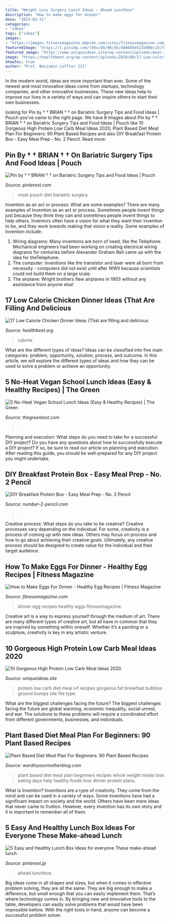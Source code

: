 ```yaml
---
title: "Weight Loss Surgery Lunch Ideas ~ Ahead Lunchbox"
description: "How to make eggs for dinner"
date: "2023-03-11"
categories:
- "ideas"
tags: ["ideas"]
images:
- "https://images.fitnessmagazine.mdpcdn.com/sites/fitnessmagazine.com/files/styles/facebook_og_image/public/1200-feature-egg-dinner-swiss-chard-potato-chive-frittata-1.jpg?itok=3ofA-Qwl"
featuredImage: "https://i.pinimg.com/736x/d4/08/d5/d408d5e521b908c15cfdde249f08a761.jpg"
featured_image: "https://www.uniqueideas.site/wp-content/uploads/meal-ideas-for-high-protein-low-carb-ivf-diet-bubbles-and-bumps.jpg"
image: "https://healthbeet.org/wp-content/uploads/2020/08/17-Low-calorie-chicken-dinner-ideas-that-are-fillingand-delicious.jpg"
ShowToc: true
author: "Prof. Benjamin Leffler III"
---
```



In the modern world, ideas are more important than ever. Some of the newest and most innovative ideas come from startups, technology companies, and other innovative businesses. These new ideas help to improve our lives in a variety of ways and can inspire others to start their own businesses.

	

		
looking for Pin by † † BRIAN † † on Bariatric Surgery Tips and Food Ideas | Pouch you've came to the right page. We have 8 Images about Pin by † † BRIAN † † on Bariatric Surgery Tips and Food Ideas | Pouch like 10 Gorgeous High Protein Low Carb Meal Ideas 2020, Plant Based Diet Meal Plan For Beginners: 90 Plant Based Recipes and also DIY Breakfast Protein Box - Easy Meal Prep - No. 2 Pencil. Read more:
		
    
## Pin By † † BRIAN † † On Bariatric Surgery Tips And Food Ideas | Pouch

<img loading=lazy src="https://i.pinimg.com/736x/d4/08/d5/d408d5e521b908c15cfdde249f08a761.jpg" onerror="this.onerror=null;this.src='https://tse2.mm.bing.net/th?id=OIP.AhpQQHjDtDxF_M7CPikF-AHaSg&amp;pid=15.1';" alt="Pin by † † BRIAN † † on Bariatric Surgery Tips and Food Ideas | Pouch">

_Source: pinterest.com_

>reset pouch diet bariatric surgery. 

	

Invention as an act or process: What are some examples?
There are many examples of Invention as an act or process. Sometimes people invent things just because they think they can and sometimes people invent things to help others. Inventors often have a vision for what they want their invention to be, and they work towards making that vision a reality. Some examples of Invention include: 
1) Wiring diagrams: Many inventions are born of need, like the Telephone. Mechanical engineers had been working on creating electrical wiring diagrams for centuries before Alexander Graham Bell came up with the idea for theTelephone.
2) The computer: Inventions like the transistor and laser were all born from necessity - computers did not exist until after WWII because scientists could not build them on a large scale.
3) The airplane: Wright brothers flew airplanes in 1903 without any assistance from anyone else!

    
## 17 Low Calorie Chicken Dinner Ideas {That Are Filling And Delicious

<img loading=lazy src="https://healthbeet.org/wp-content/uploads/2020/08/17-Low-calorie-chicken-dinner-ideas-that-are-fillingand-delicious.jpg" onerror="this.onerror=null;this.src='https://tse1.mm.bing.net/th?id=OIP.ANVWoyN8q67UCIGH8WM16gHaHa&amp;pid=15.1';" alt="17 Low Calorie Chicken Dinner Ideas {That are filling and delicious">

_Source: healthbeet.org_

>calorie. 

	

What are the different types of ideas?
Ideas can be classified into five main categories: problem, opportunity, solution, process, and outcome. In this article, we will explore the different types of ideas and how they can be used to solve a problem or achieve an opportunity.

    
## 5 No-Heat Vegan School Lunch Ideas (Easy &amp; Healthy Recipes) | The Green

<img loading=lazy src="https://thegreenloot.com/wp-content/uploads/2018/09/vegan-school-lunch-ideas-4-635x1024.jpg" onerror="this.onerror=null;this.src='https://tse3.mm.bing.net/th?id=OIP.ptM3XrAPEQs2UdEutaSeiAHaL8&amp;pid=15.1';" alt="5 No-Heat Vegan School Lunch Ideas (Easy &amp; Healthy Recipes) | The Green">

_Source: thegreenloot.com_

>. 

	

Planning and execution: What steps do you need to take for a successful DIY project?
Do you have any questions about how to successfully execute a DIY project? If so, be sure to read our article on planning and execution. After reading this guide, you should be well-prepared for any DIY project you might undertake.

    
## DIY Breakfast Protein Box - Easy Meal Prep - No. 2 Pencil

<img loading=lazy src="https://www.number-2-pencil.com/wp-content/uploads/2018/01/Easy-Breakfast-Meal-Prep.jpg" onerror="this.onerror=null;this.src='https://tse2.mm.bing.net/th?id=OIP.MwjanOrdjQzUyK6RYt_eGAHaLH&amp;pid=15.1';" alt="DIY Breakfast Protein Box - Easy Meal Prep - No. 2 Pencil">

_Source: number-2-pencil.com_

>. 

	

Creative process: What steps do you take to be creative?
Creative processes vary depending on the individual. For some, creativity is a process of coming up with new ideas. Others may focus on process and how to go about achieving their creative goals. Ultimately, any creative process should be designed to create value for the individual and their target audience.

    
## How To Make Eggs For Dinner - Healthy Egg Recipes | Fitness Magazine

<img loading=lazy src="https://images.fitnessmagazine.mdpcdn.com/sites/fitnessmagazine.com/files/styles/facebook_og_image/public/1200-feature-egg-dinner-swiss-chard-potato-chive-frittata-1.jpg?itok=3ofA-Qwl" onerror="this.onerror=null;this.src='https://tse4.mm.bing.net/th?id=OIP.IWNQ7nypUyER-TzEkqsedAHaD4&amp;pid=15.1';" alt="How to Make Eggs For Dinner - Healthy Egg Recipes | Fitness Magazine">

_Source: fitnessmagazine.com_

>dinner egg recipes healthy eggs fitnessmagazine. 

	

Creative art is a way to express yourself through the medium of art. There are many different types of creative art, but all have in common that they are inspired by something within oneself. Whether it’s a painting or a sculpture, creativity is key in any artistic venture.

    
## 10 Gorgeous High Protein Low Carb Meal Ideas 2020

<img loading=lazy src="https://www.uniqueideas.site/wp-content/uploads/meal-ideas-for-high-protein-low-carb-ivf-diet-bubbles-and-bumps.jpg" onerror="this.onerror=null;this.src='https://tse2.mm.bing.net/th?id=OIP.719pEzNyDHK1dJq3DE8zywHaGj&amp;pid=15.1';" alt="10 Gorgeous High Protein Low Carb Meal Ideas 2020">

_Source: uniqueideas.site_

>protein low carb diet meal ivf recipes gorgeous fat breakfast bubbles ground bumps site file type. 

	

What are the biggest challenges facing the future?
The biggest challenges facing the future are global warming, economic inequality, social unrest, and war. The solutions to these problems will require a coordinated effort from different governments, businesses, and individuals.

    
## Plant Based Diet Meal Plan For Beginners: 90 Plant Based Recipes

<img loading=lazy src="https://wordtoyourmotherblog.com/wp-content/uploads/2018/07/PlantBasedDietMealPlanBeginnersWeightLossWordToYourMotherBlog.png" onerror="this.onerror=null;this.src='https://tse1.mm.bing.net/th?id=OIP.-Mo8mVKWukQDDLPbQuDfSAHaLG&amp;pid=15.1';" alt="Plant Based Diet Meal Plan For Beginners: 90 Plant Based Recipes">

_Source: wordtoyourmotherblog.com_

>plant based diet meal plan beginners recipes whole weight meals lose eating days help healthy foods loss dinner protein plans. 

	

What is Invention?
Inventions are a type of creativity. They come from the mind and can be used in a variety of ways. Some inventions have had a significant impact on society and the world. Others have been mere ideas that never came to fruition. However, every invention has its own story and it is important to remember all of them.

    
## 5 Easy And Healthy Lunch Box Ideas For Everyone These Make-ahead Lunch

<img loading=lazy src="https://i.pinimg.com/736x/91/41/9b/91419bd6d8fa7572fa7ed125957b46ff.jpg" onerror="this.onerror=null;this.src='https://tse4.mm.bing.net/th?id=OIP.YF0NyG7_ayT_HMcSYF8viQHaPH&amp;pid=15.1';" alt="5 Easy and Healthy Lunch Box Ideas for everyone These make-ahead lunch">

_Source: pinterest.jp_

>ahead lunchbox. 

	

Big ideas come in all shapes and sizes, but when it comes to effective problem solving, they are all the same: They are big enough to make a difference, but small enough that you can easily implement them. That’s where technology comes in. By bringing new and innovative tools to the table, developers can easily solve problems that would have been impossible before. With the right tools in hand, anyone can become a successful problem solver.

